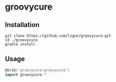 # groovycure

## Installation
```shell
git clone https://github.com/ligun/groovycure.git
cd ./groovycure
gradle install
```

## Usage
```groovy
@Grab('groovycure:groovycure')
import groovycure.*
```